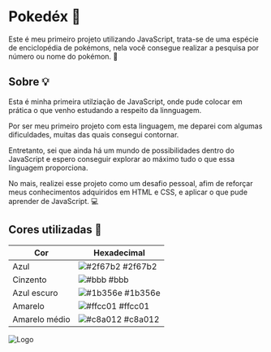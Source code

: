 
# Pokedéx   🐣

Este é meu primeiro projeto utilizando JavaScript, trata-se de uma espécie de enciclopédia de pokémons, nela você consegue realizar a pesquisa por número ou nome do pokémon. 🐝






## Sobre  💡

Esta é minha primeira utilziação de JavaScript, onde pude colocar em prática o que venho estudando a respeito da linnguagem.

Por ser meu primeiro projeto com esta linguagem, me deparei com algumas dificuldades, muitas das quais consegui contornar. 

Entretanto, sei que ainda há um mundo de possibilidades dentro do JavaScript e espero conseguir explorar ao máximo tudo
o que essa linguagem proporciona.

No mais, realizei esse projeto como um desafio pessoal, afim de reforçar meus conhecimentos adquiridos em HTML e CSS, e aplicar
o que pude aprender de JavaScript.  💻



## Cores utilizadas  🌈


| Cor               | Hexadecimal                                                |
| ----------------- | ---------------------------------------------------------------- |
| Azul              | ![#2f67b2](https://via.placeholder.com/10/2f67b2?text=+) #2f67b2 |
| Cinzento          | ![#bbb](https://via.placeholder.com/10/bbb?text=+)   #bbb  |
| Azul escuro       | ![#1b356e](https://via.placeholder.com/10/1b356e?text=+) #1b356e |
| Amarelo           | ![#ffcc01](https://via.placeholder.com/10/ffcc01?text=+) #ffcc01 |
| Amarelo médio     | ![#c8a012](https://via.placeholder.com/10/c8a012?text=+) #c8a012 |


![Logo](https://i.ibb.co/jJvcfBh/logo.png) 


